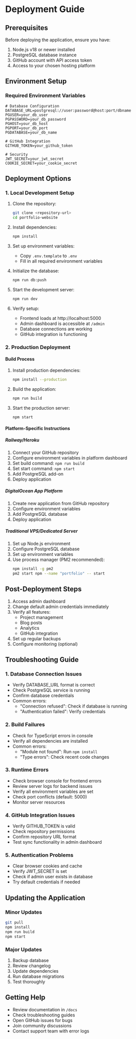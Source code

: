 # Deployment Guide

## Prerequisites

Before deploying the application, ensure you have:

1. Node.js v18 or newer installed
2. PostgreSQL database instance
3. GitHub account with API access token
4. Access to your chosen hosting platform

## Environment Setup

### Required Environment Variables

```env
# Database Configuration
DATABASE_URL=postgresql://user:password@host:port/dbname
PGUSER=your_db_user
PGPASSWORD=your_db_password
PGHOST=your_db_host
PGPORT=your_db_port
PGDATABASE=your_db_name

# GitHub Integration
GITHUB_TOKEN=your_github_token

# Security
JWT_SECRET=your_jwt_secret
COOKIE_SECRET=your_cookie_secret
```

## Deployment Options

### 1. Local Development Setup

1. Clone the repository:
   ```bash
   git clone <repository-url>
   cd portfolio-website
   ```

2. Install dependencies:
   ```bash
   npm install
   ```

3. Set up environment variables:
   - Copy `.env.template` to `.env`
   - Fill in all required environment variables

4. Initialize the database:
   ```bash
   npm run db:push
   ```

5. Start the development server:
   ```bash
   npm run dev
   ```

6. Verify setup:
   - Frontend loads at http://localhost:5000
   - Admin dashboard is accessible at `/admin`
   - Database connections are working
   - GitHub integration is functioning

### 2. Production Deployment

#### Build Process

1. Install production dependencies:
   ```bash
   npm install --production
   ```

2. Build the application:
   ```bash
   npm run build
   ```

3. Start the production server:
   ```bash
   npm start
   ```

#### Platform-Specific Instructions

##### Railway/Heroku

1. Connect your GitHub repository
2. Configure environment variables in platform dashboard
3. Set build command: `npm run build`
4. Set start command: `npm start`
5. Add PostgreSQL add-on
6. Deploy application

##### DigitalOcean App Platform

1. Create new application from GitHub repository
2. Configure environment variables
3. Add PostgreSQL database
4. Deploy application

##### Traditional VPS/Dedicated Server

1. Set up Node.js environment
2. Configure PostgreSQL database
3. Set up environment variables
4. Use process manager (PM2 recommended):
   ```bash
   npm install -g pm2
   pm2 start npm --name "portfolio" -- start
   ```

## Post-Deployment Steps

1. Access admin dashboard
2. Change default admin credentials immediately
3. Verify all features:
   - Project management
   - Blog posts
   - Analytics
   - GitHub integration
4. Set up regular backups
5. Configure monitoring (optional)

## Troubleshooting Guide

### 1. Database Connection Issues

- Verify DATABASE_URL format is correct
- Check PostgreSQL service is running
- Confirm database credentials
- Common errors:
  - "Connection refused": Check if database is running
  - "Authentication failed": Verify credentials

### 2. Build Failures

- Check for TypeScript errors in console
- Verify all dependencies are installed
- Common errors:
  - "Module not found": Run `npm install`
  - "Type errors": Check recent code changes

### 3. Runtime Errors

- Check browser console for frontend errors
- Review server logs for backend issues
- Verify all environment variables are set
- Check port conflicts (default: 5000)
- Monitor server resources

### 4. GitHub Integration Issues

- Verify GITHUB_TOKEN is valid
- Check repository permissions
- Confirm repository URL format
- Test sync functionality in admin dashboard

### 5. Authentication Problems

- Clear browser cookies and cache
- Verify JWT_SECRET is set
- Check if admin user exists in database
- Try default credentials if needed

## Updating the Application

### Minor Updates

```bash
git pull
npm install
npm run build
npm start
```

### Major Updates

1. Backup database
2. Review changelog
3. Update dependencies
4. Run database migrations
5. Test thoroughly

## Getting Help

- Review documentation in `/docs`
- Check troubleshooting guides
- Open GitHub issues for bugs
- Join community discussions
- Contact support team with error logs
